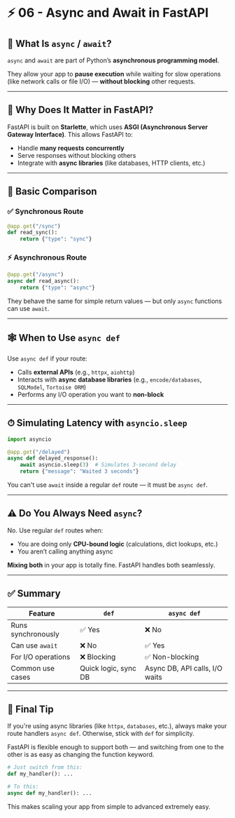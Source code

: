 # ⚡ 06 - Async and Await in FastAPI

## 🧠 What Is `async` / `await`?

`async` and `await` are part of Python’s **asynchronous programming model**.

They allow your app to **pause execution** while waiting for slow operations (like network calls or file I/O) — **without blocking** other requests.

---

## 🚀 Why Does It Matter in FastAPI?

FastAPI is built on **Starlette**, which uses **ASGI (Asynchronous Server Gateway Interface)**. This allows FastAPI to:

- Handle **many requests concurrently**
- Serve responses without blocking others
- Integrate with **async libraries** (like databases, HTTP clients, etc.)

---

## 🧪 Basic Comparison

### ✅ Synchronous Route

```python
@app.get("/sync")
def read_sync():
    return {"type": "sync"}
```

### ⚡ Asynchronous Route

```python
@app.get("/async")
async def read_async():
    return {"type": "async"}
```

They behave the same for simple return values — but only `async` functions can use `await`.

---

## 🕸 When to Use `async def`

Use `async def` if your route:

* Calls **external APIs** (e.g., `httpx`, `aiohttp`)
* Interacts with **async database libraries** (e.g., `encode/databases`, `SQLModel`, `Tortoise ORM`)
* Performs any I/O operation you want to **non-block**

---

## ⏱ Simulating Latency with `asyncio.sleep`

```python
import asyncio

@app.get("/delayed")
async def delayed_response():
    await asyncio.sleep(3)  # Simulates 3-second delay
    return {"message": "Waited 3 seconds"}
```

You can't use `await` inside a regular `def` route — it must be `async def`.

---

## ⚠️ Do You Always Need `async`?

No. Use regular `def` routes when:

* You are doing only **CPU-bound logic** (calculations, dict lookups, etc.)
* You aren’t calling anything async

**Mixing both** in your app is totally fine. FastAPI handles both seamlessly.

---

## ✅ Summary

| Feature            | `def`                | `async def`                    |
| ------------------ | -------------------- | ------------------------------ |
| Runs synchronously | ✅ Yes                | ❌ No                           |
| Can use `await`    | ❌ No                 | ✅ Yes                          |
| For I/O operations | ❌ Blocking           | ✅ Non-blocking                 |
| Common use cases   | Quick logic, sync DB | Async DB, API calls, I/O waits |

---

## 🧠 Final Tip

If you're using async libraries (like `httpx`, `databases`, etc.), always make your route handlers `async def`. Otherwise, stick with `def` for simplicity.

FastAPI is flexible enough to support both — and switching from one to the other is as easy as changing the function keyword.

```python
# Just switch from this:
def my_handler(): ...

# To this:
async def my_handler(): ...
```

This makes scaling your app from simple to advanced extremely easy.

